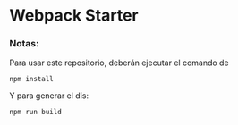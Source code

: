 # Webpack Starter

### Notas:
Para usar este repositorio, deberán ejecutar el comando de 
```
npm install
```

Y para generar el dis:
 ``` 
 npm run build 
 ```


